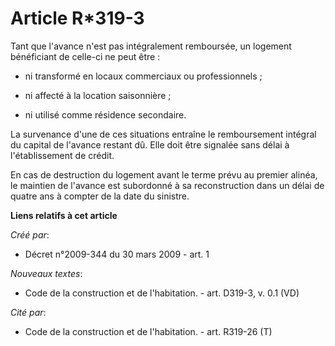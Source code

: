 # Article R*319-3

Tant que l'avance n'est pas intégralement remboursée, un logement bénéficiant de celle-ci ne peut être : 

- ni transformé en locaux commerciaux ou professionnels ; 

- ni affecté à la location saisonnière ; 

- ni utilisé comme résidence secondaire. 

La survenance d'une de ces situations entraîne le remboursement intégral du capital de l'avance restant dû. Elle doit être
signalée sans délai à l'établissement de crédit. 

En cas de destruction du logement avant le terme prévu au premier alinéa, le maintien de l'avance est subordonné à sa
reconstruction dans un délai de quatre ans à compter de la date du sinistre.

**Liens relatifs à cet article**

_Créé par_:

  - Décret n°2009-344 du 30 mars 2009 - art. 1

_Nouveaux textes_:

  - Code de la construction et de l'habitation. - art. D319-3, v. 0.1 (VD)

_Cité par_:

  - Code de la construction et de l'habitation. - art. R319-26 (T)
